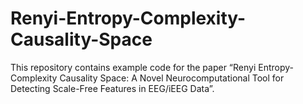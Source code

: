 # Renyi-Entropy-Complexity-Causality-Space
This repository contains example code for the paper “Renyi Entropy-Complexity Causality Space: A Novel Neurocomputational Tool for Detecting Scale-Free Features in EEG/iEEG Data”.
